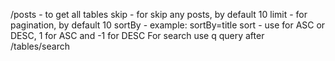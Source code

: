 /posts - to get all tables
skip - for skip any posts, by default 10
limit - for pagination, by default 10
sortBy - example: sortBy=title
sort - use for ASC or DESC, 1 for ASC and -1 for DESC
For search use q query after /tables/search
